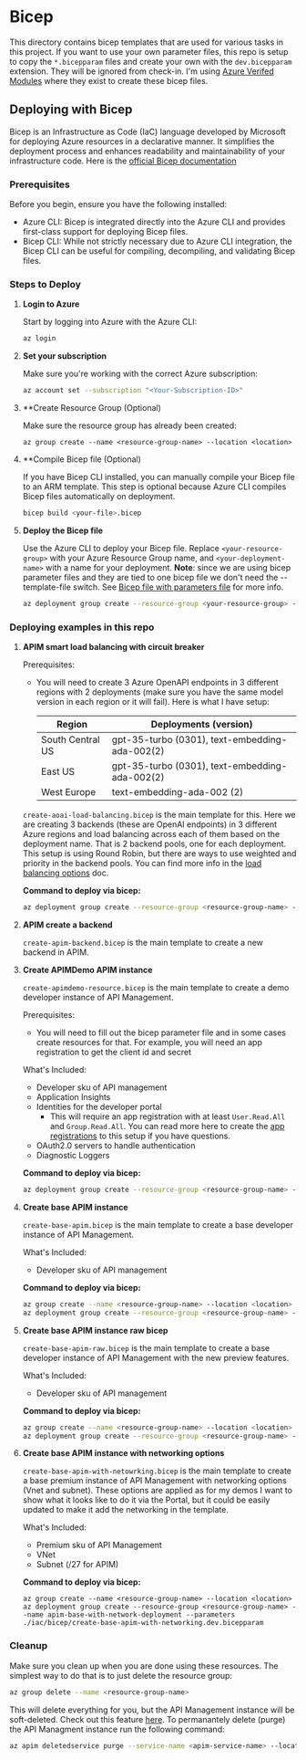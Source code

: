 # Bicep

This directory contains bicep templates that are used for various tasks in this project. If you want to use your own parameter files, this repo is setup to copy the `*.bicepparam` files and create your own with the `dev.bicepparam` extension. They will be ignored from check-in. I'm using [Azure Verifed Modules](https://azure.github.io/Azure-Verified-Modules/indexes/bicep/bicep-resource-modules/) where they exist to create these bicep files.

## Deploying with Bicep

Bicep is an Infrastructure as Code (IaC) language developed by Microsoft for deploying Azure resources in a declarative manner. It simplifies the deployment process and enhances readability and maintainability of your infrastructure code. Here is the [official Bicep documentation](https://learn.microsoft.com/en-us/azure/azure-resource-manager/bicep/)

### Prerequisites

Before you begin, ensure you have the following installed:

- Azure CLI: Bicep is integrated directly into the Azure CLI and provides first-class support for deploying Bicep files.
- Bicep CLI: While not strictly necessary due to Azure CLI integration, the Bicep CLI can be useful for compiling, decompiling, and validating Bicep files.

### Steps to Deploy

1. **Login to Azure**

    Start by logging into Azure with the Azure CLI:

    ```bash
    az login
    ```

2. **Set your subscription**

    Make sure you're working with the correct Azure subscription:

    ```bash
    az account set --subscription "<Your-Subscription-ID>"
    ```

3. **Create Resource Group (Optional)

    Make sure the resource group has already been created:

    ```base
    az group create --name <resource-group-name> --location <location>
    ```

4. **Compile Bicep file (Optional)

    If you have Bicep CLI installed, you can manually compile your Bicep file to an ARM template. This step is optional because Azure CLI compiles Bicep files automatically on deployment.

    ```bash
    bicep build <your-file>.bicep
    ```

5. **Deploy the Bicep file**

    Use the Azure CLI to deploy your Bicep file. Replace `<your-resource-group>` with your Azure Resource Group name, and `<your-deployment-name>` with a name for your deployment.  **Note**: since we are using bicep parameter files and they are tied to one bicep file we don't need the --template-file switch.  See [Bicep file with parameters file](https://learn.microsoft.com/en-us/azure/azure-resource-manager/bicep/parameter-files?tabs=Bicep#deploy-bicep-file-with-parameters-file) for more info.

    ```bash
    az deployment group create --resource-group <your-resource-group> --name <your-deployment-name> --parameters <your-file>.bicepparam
    ```

### Deploying examples in this repo

1. **APIM smart load balancing with circuit breaker**

    Prerequisites:
    - You will need to create 3 Azure OpenAPI endpoints in 3 different regions with 2 deployments (make sure you have the same model version in each region or it will fail). Here is what I have setup:

        | Region | Deployments (version) |
        | ------------- | ----------- |
        |South Central US | gpt-35-turbo (0301), text-embedding-ada-002(2) |
        |East US| gpt-35-turbo (0301), text-embedding-ada-002(2) |
        |West Europe|text-embedding-ada-002 (2)|

    `create-aoai-load-balancing.bicep` is the main template for this. Here we are creating 3 backends (these are OpenAI endpoints) in 3 different Azure regions and load balancing across each of them based on the deployment name. That is 2 backend pools, one for each deployment. This setup is using Round Robin, but there are ways to use weighted and priority in the backend pools. You can find more info in the [load balancing options](https://learn.microsoft.com/en-us/azure/api-management/backends?tabs=bicep#load-balancing-options) doc.

    **Command to deploy via bicep:**

    ```bash
    az deployment group create --resource-group <resource-group-name> --name smart-loadbalancing-deployment --parameters ./iac/bicep/create-aoai-load-balancing.dev.bicepparam
    ```

2. **APIM create a backend**

    `create-apim-backend.bicep` is the main template to create a new backend in APIM.

3. **Create APIMDemo APIM instance**

    `create-apimdemo-resource.bicep` is the main template to create a demo developer instance of API Management.

    Prerequisites:
    - You will need to fill out the bicep parameter file and in some cases create resources for that. For example, you will need an app registration to get the client id and secret

    What's Included:

    - Developer sku of API management
    - Application Insights 
    - Identities for the developer portal
      - This will require an app registration with at least `User.Read.All` and `Group.Read.All`. You can read more here to create the [app registrations](https://learn.microsoft.com/en-us/azure/api-management/api-management-howto-aad#manually-enable-microsoft-entra-application-and-identity-provider) to this setup if you have questions.
    - OAuth2.0 servers to handle authentication
    - Diagnostic Loggers

    **Command to deploy via bicep:**

    ```bash
    az deployment group create --resource-group <resource-group-name> --name apimdemo-deployment --parameters ./iac/bicep/create-apimdemo-resource.dev.bicepparam
    ```

4. **Create base APIM instance**

    `create-base-apim.bicep` is the main template to create a base developer instance of API Management.

    What's Included:

    - Developer sku of API management

    **Command to deploy via bicep:**

    ```bash
    az group create --name <resource-group-name> --location <location>
    az deployment group create --resource-group <resource-group-name> --name apim-base-deployment --parameters ./iac/bicep/create-base-apim.dev.bicepparam
    ```

5. **Create base APIM instance raw bicep**

    `create-base-apim-raw.bicep` is the main template to create a base developer instance of API Management with the new preview features.

    What's Included:

    - Developer sku of API management

    **Command to deploy via bicep:**

    ```bash
    az group create --name <resource-group-name> --location <location>
    az deployment group create --resource-group <resource-group-name> --name apim-rawbicep-deployment --parameters ./iac/bicep/create-base-apim-raw.dev.bicepparam
    ```

6. **Create base APIM instance with networking options**

    `create-base-apim-with-netowrking.bicep` is the main template to create a base premium instance of API Management with networking options (Vnet and subnet). These options are applied as for my demos I want to show what it looks like to do it via the Portal, but it could be easily updated to make it add the networking in the template.

    What's Included:

    - Premium sku of API Management
    - VNet
    - Subnet (/27 for APIM)

    **Command to deploy via bicep:**

    ```base
    az group create --name <resource-group-name> --location <location>
    az deployment group create --resource-group <resource-group-name> --name apim-base-with-network-deployment --parameters ./iac/bicep/create-base-apim-with-networking.dev.bicepparam
    ```

### Cleanup

Make sure you clean up when you are done using these resources. The simplest way to do that is to just delete the resource group:

```bash
az group delete --name <resource-group-name>
```

This will delete everything for you, but the API Management instance will be soft-deleted.  Check out this feature [here](https://learn.microsoft.com/en-us/azure/api-management/soft-delete).  To permanantely delete (purge) the API Managment instance run the following command:

```bash
az apim deletedservice purge --service-name <apim-service-name> --location <location>
```
